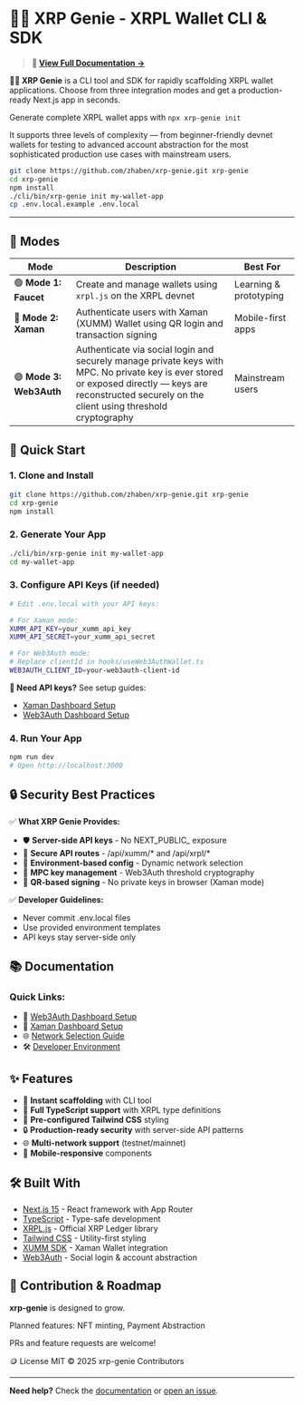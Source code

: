 # 🧞‍♂️ XRP Genie - XRPL Wallet CLI & SDK

> **📖 [View Full Documentation →](https://zhaben.github.io/xrp-genie/)**

**🧞‍♂️ XRP Genie** is a CLI tool and SDK for rapidly scaffolding XRPL wallet applications. Choose from three integration modes and get a production-ready Next.js app in seconds.

Generate complete XRPL wallet apps with `npx xrp-genie init`

It supports three levels of complexity — from beginner-friendly devnet wallets for testing to advanced account abstraction for the most sophisticated production use cases with mainstream users.

```bash
git clone https://github.com/zhaben/xrp-genie.git xrp-genie
cd xrp-genie
npm install
./cli/bin/xrp-genie init my-wallet-app
cp .env.local.example .env.local
```

---

## 🧠 Modes

| Mode | Description | Best For |
|------|-------------|----------|
| 🟢 **Mode 1: Faucet** | Create and manage wallets using `xrpl.js` on the XRPL devnet | Learning & prototyping |
| 🔵 **Mode 2: Xaman** | Authenticate users with Xaman (XUMM) Wallet using QR login and transaction signing | Mobile-first apps |
| 🟣 **Mode 3: Web3Auth** | Authenticate via social login and securely manage private keys with MPC. No private key is ever stored or exposed directly — keys are reconstructed securely on the client using threshold cryptography | Mainstream users |

## 🚀 Quick Start

### 1. Clone and Install
```bash
git clone https://github.com/zhaben/xrp-genie.git xrp-genie
cd xrp-genie
npm install
```

### 2. Generate Your App
```bash
./cli/bin/xrp-genie init my-wallet-app
cd my-wallet-app
```

### 3. Configure API Keys (if needed)
```bash
# Edit .env.local with your API keys:

# For Xaman mode:
XUMM_API_KEY=your_xumm_api_key
XUMM_API_SECRET=your_xumm_api_secret

# For Web3Auth mode:
# Replace clientId in hooks/useWeb3AuthWallet.ts
WEB3AUTH_CLIENT_ID=your-web3auth-client-id
```

**📖 Need API keys?** See setup guides:
- [Xaman Dashboard Setup](https://zhaben.github.io/xrp-genie/setup/xaman-dashboard)
- [Web3Auth Dashboard Setup](https://zhaben.github.io/xrp-genie/setup/web3auth-dashboard)

### 4. Run Your App
```bash
npm run dev
# Open http://localhost:3000
```

## 🔒 Security Best Practices

✅ **What XRP Genie Provides:**
- 🛡️ **Server-side API keys** - No NEXT_PUBLIC_ exposure
- 🔐 **Secure API routes** - /api/xumm/* and /api/xrpl/*
- 🎯 **Environment-based config** - Dynamic network selection
- 🔑 **MPC key management** - Web3Auth threshold cryptography
- 📱 **QR-based signing** - No private keys in browser (Xaman mode)

✅ **Developer Guidelines:**
- Never commit .env.local files
- Use provided environment templates
- API keys stay server-side only

## 📚 Documentation

### Quick Links:
- 🔐 [Web3Auth Dashboard Setup](https://zhaben.github.io/xrp-genie/setup/web3auth-dashboard)
- 📱 [Xaman Dashboard Setup](https://zhaben.github.io/xrp-genie/setup/xaman-dashboard)
- 🌐 [Network Selection Guide](https://zhaben.github.io/xrp-genie/guides/network-selection)
- 🛠️ [Developer Environment](https://zhaben.github.io/xrp-genie/setup/developer-environment)

## ✨ Features

- 🚀 **Instant scaffolding** with CLI tool
- 🔷 **Full TypeScript support** with XRPL type definitions
- 🎨 **Pre-configured Tailwind CSS** styling
- 🔒 **Production-ready security** with server-side API patterns
- 🌐 **Multi-network support** (testnet/mainnet)
- 📱 **Mobile-responsive** components

## 🛠️ Built With

- [Next.js 15](https://nextjs.org/) - React framework with App Router
- [TypeScript](https://www.typescriptlang.org/) - Type-safe development
- [XRPL.js](https://xrpl.org/) - Official XRP Ledger library
- [Tailwind CSS](https://tailwindcss.com/) - Utility-first styling
- [XUMM SDK](https://xumm.readme.io/) - Xaman Wallet integration
- [Web3Auth](https://web3auth.io/) - Social login & account abstraction

## 🧞 Contribution & Roadmap

**xrp-genie** is designed to grow. 

Planned features: NFT minting, Payment Abstraction

PRs and feature requests are welcome!

🪙 License MIT © 2025 xrp-genie Contributors

---

**Need help?** Check the [documentation](https://zhaben.github.io/xrp-genie/) or [open an issue](https://github.com/zhaben/xrp-genie/issues).